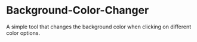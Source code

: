 # Background-Color-Changer
A simple tool that changes the background color when clicking on different color options.
